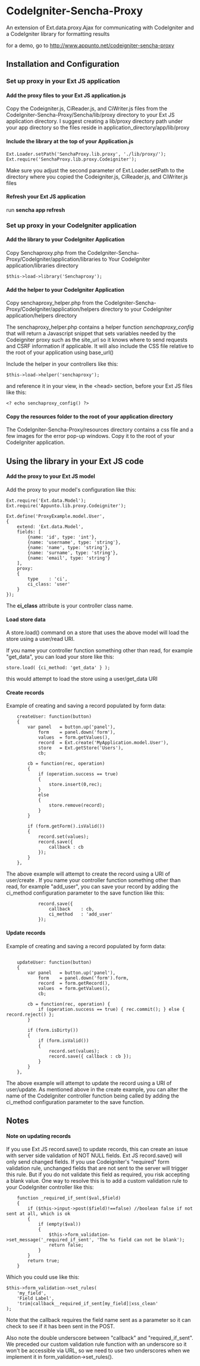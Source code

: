 CodeIgniter-Sencha-Proxy
========================

An extension of Ext.data.proxy.Ajax for communicating with CodeIgniter and a CodeIgniter library for formatting results

for a demo, go to http://www.appunto.net/codeigniter-sencha-proxy

## Installation and Configuration

### Set up proxy in your Ext JS application

#### Add the proxy files to your Ext JS application.js

Copy the Codeigniter.js, CiReader.js, and CiWriter.js files from the CodeIgniter-Sencha-Proxy/Sencha/lib/proxy directory
to your Ext JS application directory.  I suggest creating a lib/proxy directory path under your app directory so the files reside
in application_directory/app/lib/proxy 

#### Include the library at the top of your Application.js
```
Ext.Loader.setPath('SenchaProxy.lib.proxy', './lib/proxy/');
Ext.require('SenchaProxy.lib.proxy.Codeigniter');
```

Make sure you adjust the second parameter of Ext.Loader.setPath to the directory 
where you copied the Codeigniter.js, CiReader.js, and CiWriter.js files

#### Refresh your Ext JS application

run __sencha app refresh__

### Set up proxy in your CodeIgniter application

#### Add the library to your CodeIgniter Application

Copy Senchaproxy.php from the CodeIgniter-Sencha-Proxy/CodeIgniter/application/libraries 
to Your CodeIgniter application/libraries directory

```
$this->load->library('Senchaproxy');
```


#### Add the helper to your CodeIgniter Application

Copy senchaproxy_helper.php from the CodeIgniter-Sencha-Proxy/CodeIgniter/application/helpers
directory to your CodeIgniter application/helpers directory

The senchaproxy_helper.php contains a helper function _senchaproxy_config_ that will return a Javascript 
snippet that sets variables needed by the Codeigniter proxy such as the site_url so it knows where to 
send requests and CSRF information if applicable. It will also include the CSS file relative to the root of
your application using base_url()

Include the helper in your controllers like this:

```
$this->load->helper('senchaproxy');
```

and reference it in your view, in the &lt;head&gt; section, before your Ext JS files like this:
```
<? echo senchaproxy_config() ?>
```

#### Copy the resources folder to the root of your application directory

The CodeIgniter-Sencha-Proxy/resources directory contains a css file and a few images for the 
error pop-up windows. Copy it to the root of your CodeIgniter application.

## Using the library in your Ext JS code

#### Add the proxy to your Ext JS model

Add the proxy to your model's configuration like this:

```
Ext.require('Ext.data.Model');
Ext.require('Appunto.lib.proxy.Codeigniter');

Ext.define('ProxyExample.model.User', 
{
    extend: 'Ext.data.Model',
    fields: [
        {name: 'id', type: 'int'},
        {name: 'username', type: 'string'},
        {name: 'name', type: 'string'},
        {name: 'surname', type: 'string'},
        {name: 'email', type: 'string'}
    ],
    proxy: 
    {
        type    : 'ci',
        ci_class: 'user'
    }
});
```
The __ci_class__ attribute is your controller class name.

#### Load store data

A store.load() command on a store that uses the above model will load the store using a user/read URI.

If you name your controller function something other than read, for example "get_data", you can
load your store like this:

```
store.load( {ci_method: 'get_data' } ); 
```
this would attempt to load the store using a user/get_data URI

#### Create records

Example of creating and saving a record populated by form data:

```
    createUser: function(button) 
    {
        var panel	= button.up('panel'),
            form   	= panel.down('form'),
            values 	= form.getValues(),
            record 	= Ext.create('MyApplication.model.User'),
			store	= Ext.getStore('Users'),
			cb;

		cb = function(rec, operation) 
		{
			if (operation.success == true) 
			{ 
				store.insert(0,rec);
			} 
			else 
			{ 
				store.remove(record); 
			}
		}
		
		if (form.getForm().isValid())
		{
        	record.set(values);
			record.save({
				callback : cb 
			});	
		}
	},
```

The above example will attempt to create the record using a URI of user/create .  If you name 
your controller function something other than read, for example "add_user", you can save your 
record by adding the ci_method configuration parameter to the save function like this:
```
			record.save({
				callback 	: cb,
				ci_method	: 'add_user'
			});	
```

#### Update records

Example of creating and saving a record populated by form data:
```

    updateUser: function(button) 
	{
        var panel	= button.up('panel'),
            form   	= panel.down('form').form,
            record 	= form.getRecord(),
            values 	= form.getValues(),
			cb;

		cb = function(rec, operation) {
			if (operation.success == true) { rec.commit(); } else { record.reject() };
		}

		if (form.isDirty())
		{
			if (form.isValid())
			{
				record.set(values);
				record.save({ callback : cb });	
			}
		} 
    },
```
 
The above example will attempt to update the record using a URI of user/update.  As mentioned
above in the create example, you can alter the name of the CodeIgniter controller function
being called by adding the ci_method configuration parameter to the save function.


## Notes

#### Note on updating records

If you use Ext JS record.save() to update records, this can create an issue with server side validation of NOT NULL fields. Ext JS
record.save() will only send changed fields.  If you use Codeigniter's "required" form validation rule, unchanged fields that
are not sent to the server will trigger this rule.  But if you do not validate this field as required, you risk accepting a blank 
value.  One way to resolve this is to add a custom validation rule to your CodeIgniter controller like this:
```
	function _required_if_sent($val,$field)
	{
		if ($this->input->post($field)!==false) //boolean false if not sent at all, which is ok
		{
			if (empty($val))
			{
				$this->form_validation->set_message('_required_if_sent', 'The %s field can not be blank');
				return false;
			}
		}
		return true;
	}
```
Which you could use like this:
```
$this->form_validation->set_rules(
	'my_field', 
	'Field Label', 
	'trim|callback__required_if_sent[my_field]|xss_clean'
);
```
Note that the callback requires the field name sent as a parameter so it can check to see if it has been sent in the POST.

Also note the double underscore between "callback" and "required_if_sent".  We preceded our custom 
validation rule function with an underscore so it won't be accessible via URL, so we need to use two 
underscores when we implement it in form_validation->set_rules().



